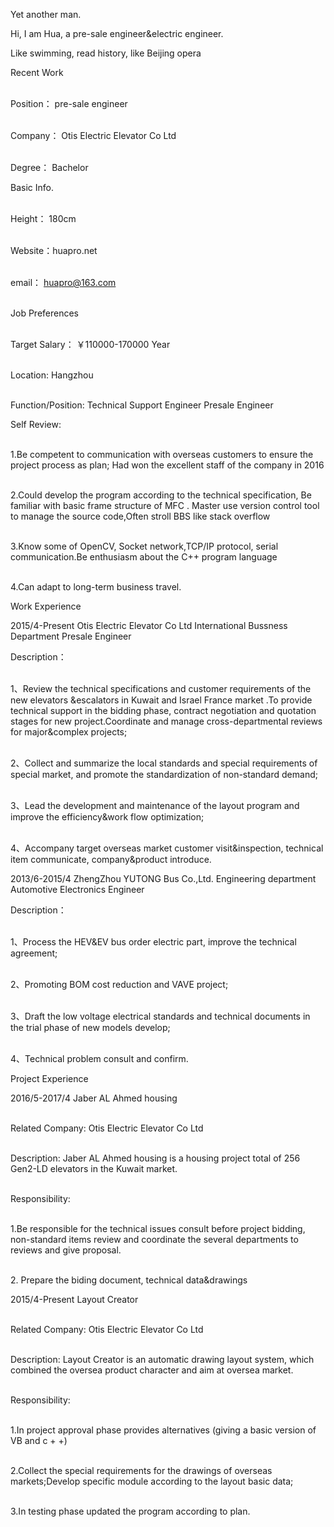

Yet another man.

Hi, I am Hua, a pre-sale engineer&electric engineer.

Like swimming, read history, like Beijing opera



Recent Work

<br>Position：	pre-sale engineer

<br>Company：    Otis Electric Elevator Co Ltd

<br>Degree：	      Bachelor

Basic Info.

<br>Height：	180cm

<br>Website：huapro.net

<br>email：     huapro@163.com

<br>Job Preferences

<br>Target Salary：	￥110000-170000 Year

<br>Location: Hangzhou

<br>Function/Position:	Technical Support Engineer  Presale Engineer

Self Review:	

<br>1.Be competent to communication with overseas customers to ensure the project process as plan; Had won the excellent staff of the company in 2016

<br>2.Could develop the program according to the technical specification, Be familiar with basic frame structure of MFC . Master use version control tool to manage the source code,Often stroll BBS like stack overflow

<br>3.Know some of OpenCV, Socket network,TCP/IP protocol, serial communication.Be enthusiasm about the C++ program language

<br>4.Can adapt to long-term business travel.

Work Experience

2015/4-Present	Otis Electric Elevator Co Ltd   International Bussness Department  Presale Engineer

Description：	

<br>1、Review the technical specifications and customer requirements of the new elevators &escalators in Kuwait and Israel France market .To provide technical support in the bidding phase, contract negotiation and quotation stages for new project.Coordinate and manage cross-departmental reviews for major&complex projects;

<br>2、Collect and summarize the local standards and special requirements of special market, and promote the standardization of non-standard demand;

<br>3、Lead the development and maintenance of the layout program and improve the efficiency&work flow optimization;

<br>4、Accompany target overseas market customer visit&inspection, technical item communicate, company&product introduce.

2013/6-2015/4 ZhengZhou YUTONG Bus Co.,Ltd.  Engineering department Automotive Electronics Engineer

Description：	

<br>1、Process the HEV&EV bus order electric part, improve the technical agreement; 

<br>2、Promoting BOM cost reduction and VAVE project; 

<br>3、Draft the low voltage electrical standards and technical documents in the trial phase of new models develop;

<br>4、Technical problem consult and confirm.

Project Experience

2016/5-2017/4	Jaber AL Ahmed housing

<br>Related Company: Otis Electric Elevator Co Ltd

<br>Description:	   Jaber AL Ahmed housing is a housing project total of 256 Gen2-LD elevators in the Kuwait market.

<br>Responsibility:

<br>1.Be responsible for the technical issues consult before project bidding, non-standard items review and coordinate the several departments to reviews and give proposal.

<br>2. Prepare the biding document, technical data&drawings

2015/4-Present	Layout Creator

<br>Related Company: Otis Electric Elevator Co Ltd

<br>Description:	    Layout Creator is an automatic drawing layout system, which combined the oversea product character and aim at oversea market.

<br>Responsibility:	

<br>1.In project approval phase provides alternatives (giving a basic version of VB and c + +)

<br>2.Collect the special requirements for the drawings of overseas markets;Develop specific module according to the layout basic data;

<br>3.In testing phase updated the program according to plan.


